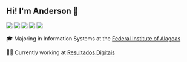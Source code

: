 ## Hi! I'm Anderson :wave:

[![](https://img.shields.io/badge/-LinkedIn-222222?style=flat-square&logo=Linkedin&logoColor=white&link=https://www.linkedin.com/in/andersonfernandes12/)](https://www.linkedin.com/in/andersonfernandes12/)
[![](https://img.shields.io/badge/-Gmail-222222?style=flat-square&logo=gmail&logoColor=white&link=mailto:fernandesanderson14@gmail.com)](mailto:fernandesanderson14@gmail.com)
[![](https://img.shields.io/badge/-Twitter-222222?style=flat-square&logo=twitter&logoColor=white&link=https://twitter.com/andersonf00)](https://twitter.com/andersonf00)
[![](https://img.shields.io/badge/-Medium-222222?style=flat-square&logo=medium&logoColor=white&link=https://medium.com/@andersonf00)](https://medium.com/@andersonf00)
[![](https://img.shields.io/badge/-DEV-222222?style=flat-square&logo=dev&logoColor=white&link=https://dev.to/andersonf00)](https://dev.to/andersonf00)

:mortar_board:  Majoring in Information Systems at the [Federal Institute of Alagoas](https://www2.ifal.edu.br/en)

:man_technologist:  Currently working at [Resultados Digitais](https://github.com/ResultadosDigitais)
